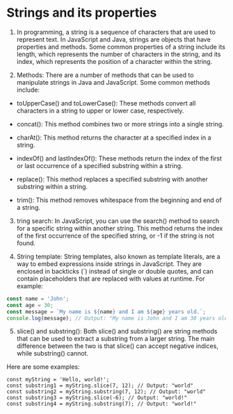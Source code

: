 ﻿# Strings and its properties

1. In programming, a string is a sequence of characters that are used to represent text. In JavaScript and Java, strings are objects that have properties and methods. Some common properties of a string include its length, which represents the number of characters in the string, and its index, which represents the position of a character within the string.


2. Methods: There are a number of methods that can be used to manipulate strings in Java and JavaScript. Some common methods include:

- toUpperCase() and toLowerCase(): These methods convert all characters in a string to upper or lower case, respectively.

- concat(): This method combines two or more strings into a single string.

- charAt(): This method returns the character at a specified index in a string.

- indexOf() and lastIndexOf(): These methods return the index of the first or last occurrence of a specified substring within a string.

- replace(): This method replaces a specified substring with another substring within a string.

- trim(): This method removes whitespace from the beginning and end of a string.


3. tring search: In JavaScript, you can use the search() method to search for a specific string within another string. This method returns the index of the first occurrence of the specified string, or -1 if the string is not found.

4. String template: String templates, also known as template literals, are a way to embed expressions inside strings in JavaScript. They are enclosed in backticks (`) instead of single or double quotes, and can contain placeholders that are replaced with values at runtime. For example:

```js
const name = 'John';
const age = 30;
const message = `My name is ${name} and I am ${age} years old.`;
console.log(message); // Output: "My name is John and I am 30 years old."

```

5. slice() and substring(): Both slice() and substring() are string methods that can be used to extract a substring from a larger string. The main difference between the two is that slice() can accept negative indices, while substring() cannot. 

Here are some examples:

```
const myString = 'Hello, world!';
const substring1 = myString.slice(7, 12); // Output: "world"
const substring2 = myString.substring(7, 12); // Output: "world"
const substring3 = myString.slice(-6); // Output: "world!"
const substring4 = myString.substring(7); // Output: "world!"

```
